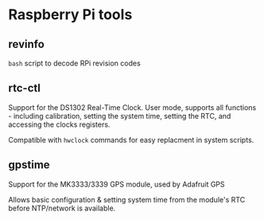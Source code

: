# Raspberry Pi tools

## revinfo

`bash` script to decode RPi revision codes

## rtc-ctl

Support for the DS1302 Real-Time Clock.  User mode, supports
all functions - including calibration, setting the system time,
setting the RTC, and accessing the clocks registers.

Compatible with `hwclock` commands for easy replacment in system
scripts.

## gpstime

Support for the MK3333/3339 GPS module, used by Adafruit GPS

Allows basic configuration & setting system time from the module's
RTC before NTP/network is available.
